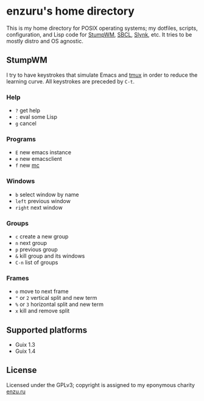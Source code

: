 # enzuru's home directory

This is my home directory for POSIX operating systems; my dotfiles, scripts, configuration, and Lisp code for [StumpWM](https://stumpwm.github.io), [SBCL](https://www.sbcl.org/), [Slynk](https://github.com/joaotavora/sly), etc. It tries to be mostly distro and OS agnostic.

## StumpWM

I try to have keystrokes that simulate Emacs and [tmux](https://github.com/tmux/tmux/wiki) in order to reduce the learning curve. All keystrokes are preceded by `C-t`.

### Help

- `?` get help
- `:` eval some Lisp
- `g` cancel

### Programs

- `E` new emacs instance
- `e` new emacsclient
- `f` new [mc](https://midnight-commander.org)

### Windows

- `b` select window by name
- `left` previous window
- `right` next window

### Groups

- `c` create a new group
- `n` next group
- `p` previous group
- `&` kill group and its windows
- `C-n` list of groups

### Frames

- `o` move to next frame
- `"` or `2` vertical split and new term
- `%` or `3` horizontal split and new term
- `x` kill and remove split

## Supported platforms

- Guix 1.3
- Guix 1.4

## License

Licensed under the GPLv3; copyright is assigned to my eponymous charity [enzu.ru](https://enzu.ru)
